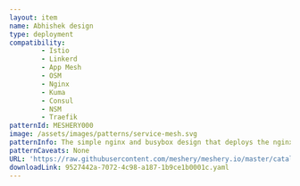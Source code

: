 ```yaml
---
layout: item
name: Abhishek design
type: deployment
compatibility: 
        - Istio
        - Linkerd
        - App Mesh
        - OSM
        - Nginx
        - Kuma
        - Consul
        - NSM
        - Traefik
patternId: MESHERY000
image: /assets/images/patterns/service-mesh.svg
patternInfo: The simple nginx and busybox design that deploys the nginx pod on port 8080 and busybox as a pod under a custom namespace.
patternCaveats: None
URL: 'https://raw.githubusercontent.com/meshery/meshery.io/master/catalog/9527442a-7072-4c98-a187-1b9ce1b0001c.yaml'
downloadLink: 9527442a-7072-4c98-a187-1b9ce1b0001c.yaml
---
```

